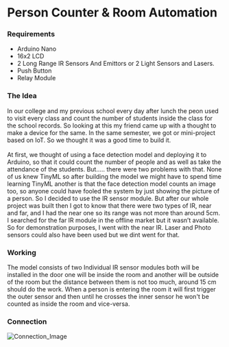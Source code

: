 # Person Counter & Room Automation 

### Requirements
- Arduino Nano
- 16x2 LCD
- 2 Long Range IR Sensors And Emittors or 2 Light Sensors and Lasers.
- Push Button
- Relay Module

### The Idea
In our college and my previous school every day after lunch the peon used to visit every class and count the number of students inside the class for the school records. So looking at this my friend came up with a thought to make a device for the same. In the same semester, we got or mini-project based on IoT. So we thought it was a good time to build it. \
\
At first, we thought of using a face detection model and deploying it to Arduino, so that it could count the number of people and as well as take the attendance of the students. But..... there were two problems with that. None of us knew TinyML so after building the model we might have to spend time learning TinyML another is that the face detection model counts an image too, so anyone could have fooled the system by just showing the picture of a person.  So I decided to use the IR sensor module. But after our whole project was built then I got to know that there were two types of IR, near and far, and I had the near one so its range was not more than around 5cm. I searched for the far IR module in the offline market but it wasn’t available. So for demonstration purposes, I went with the near IR. Laser and Photo sensors could also have been used but we dint went for that. 

### Working
The model consists of two Individual IR sensor modules both will be installed in the door one will be inside the room and another will be outside of the room but the distance between them is not too much, around 15 cm should do the work. When a person is entering the room it will first trigger the outer sensor and then until he crosses the inner sensor he won't be counted as inside the room and vice-versa.

### Connection
![Connection_Image](PersonCounterConnectionWokwi.jpg)
